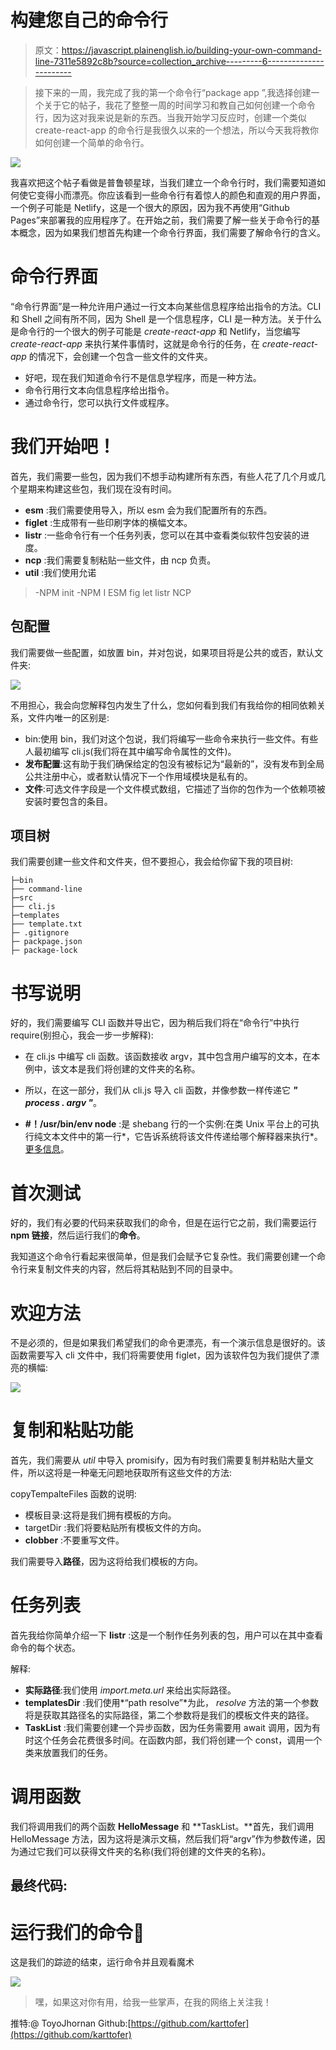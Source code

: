# 构建您自己的命令行

> 原文：<https://javascript.plainenglish.io/building-your-own-command-line-7311e5892c8b?source=collection_archive---------6----------------------->

> 接下来的一周，我完成了我的第一个命令行“package app ”,我选择创建一个关于它的帖子，我花了整整一周的时间学习和教自己如何创建一个命令行，因为这对我来说是新的东西。当我开始学习反应时，创建一个类似 create-react-app 的命令行是我很久以来的一个想法，所以今天我将教你如何创建一个简单的命令行。

![](img/71bc3af18911c94154fde17688e94018.png)

我喜欢把这个帖子看做是普鲁顿星球，当我们建立一个命令行时，我们需要知道如何使它变得小而漂亮。你应该看到一些命令行有着惊人的颜色和直观的用户界面，一个例子可能是 Netlify，这是一个很大的原因，因为我不再使用“Github Pages”来部署我的应用程序了。在开始之前，我们需要了解一些关于命令行的基本概念，因为如果我们想首先构建一个命令行界面，我们需要了解命令行的含义。

# 命令行界面

“命令行界面”是一种允许用户通过一行文本向某些信息程序给出指令的方法。CLI 和 Shell 之间有所不同，因为 Shell 是一个信息程序，CLI 是一种方法。关于什么是命令行的一个很大的例子可能是 *create-react-app* 和 Netlify，当您编写 *create-react-app* 来执行某件事情时，这就是命令行的任务，在 *create-react-app* 的情况下，会创建一个包含一些文件的文件夹。

*   好吧，现在我们知道命令行不是信息学程序，而是一种方法。
*   命令行用行文本向信息程序给出指令。
*   通过命令行，您可以执行文件或程序。

# 我们开始吧！

首先，我们需要一些包，因为我们不想手动构建所有东西，有些人花了几个月或几个星期来构建这些包，我们现在没有时间。

*   **esm** :我们需要使用导入，所以 esm 会为我们配置所有的东西。
*   **figlet** :生成带有一些印刷字体的横幅文本。
*   **listr** :一些命令行有一个任务列表，您可以在其中查看类似软件包安装的进度。
*   **ncp** :我们需要复制粘贴一些文件，由 ncp 负责。
*   **util** :我们使用允诺

> -NPM init
> -NPM I ESM fig let listr NCP

## 包配置

我们需要做一些配置，如放置 bin，并对包说，如果项目将是公共的或否，默认文件夹:

![](img/942fa51628443019c157532856ad2ed0.png)

不用担心，我会向您解释包内发生了什么，您如何看到我们有我给你的相同依赖关系，文件内唯一的区别是:

*   bin:使用 bin，我们对这个包说，我们将编写一些命令来执行一些文件。有些人最初编写 cli.js(我们将在其中编写命令属性的文件)。
*   **发布配置**:这有助于我们确保给定的包没有被标记为“最新的”，没有发布到全局公共注册中心，或者默认情况下一个作用域模块是私有的。
*   **文件**:可选文件字段是一个文件模式数组，它描述了当你的包作为一个依赖项被安装时要包含的条目。

## 项目树

我们需要创建一些文件和文件夹，但不要担心，我会给你留下我的项目树:

```
├─bin
├── command-line
├─src
├── cli.js
├─templates
├── template.txt
├─ .gitignore
├─ packpage.json 
├─ package-lock
```

# 书写说明

好的，我们需要编写 CLI 函数并导出它，因为稍后我们将在“命令行”中执行 require(别担心，我会一步一步解释):

*   在 cli.js 中编写 cli 函数。该函数接收 argv，其中包含用户编写的文本，在本例中，该文本是我们将创建的文件夹的名称。

*   所以，在这一部分，我们从 cli.js 导入 cli 函数，并像参数一样传递它
    ***" process . argv "***。
*   **#！/usr/bin/env node** :是 shebang 行的一个实例:在类 Unix 平台上的可执行纯文本文件中的第一行*，它告诉系统将该文件传递给哪个解释器来执行*。[更多信息](https://stackoverflow.com/questions/33509816/what-exactly-does-usr-bin-env-node-do-at-the-beginning-of-node-files)。

# 首次测试

好的，我们有必要的代码来获取我们的命令，但是在运行它之前，我们需要运行 **npm 链接**，然后运行我们的**命令**。

我知道这个命令行看起来很简单，但是我们会赋予它复杂性。我们需要创建一个命令行来复制文件夹的内容，然后将其粘贴到不同的目录中。

# 欢迎方法

不是必须的，但是如果我们希望我们的命令更漂亮，有一个演示信息是很好的。该函数需要写入 cli 文件中，我们将需要使用 figlet，因为该软件包为我们提供了漂亮的横幅:

![](img/84c18e1cbe2d7acc6c0210a61fb28bfc.png)

# 复制和粘贴功能

首先，我们需要从 *util* 中导入 promisify，因为有时我们需要复制并粘贴大量文件，所以这将是一种毫无问题地获取所有这些文件的方法:

copyTempalteFiles 函数的说明:

*   模板目录:这将是我们拥有模板的方向。
*   targetDir :我们将要粘贴所有模板文件的方向。
*   **clobber** :不要重写文件。

我们需要导入**路径**，因为这将给我们模板的方向。

# 任务列表

首先我给你简单介绍一下 **listr** :这是一个制作任务列表的包，用户可以在其中查看命令的每个状态。

解释:

*   **实际路径**:我们使用 *import.meta.url* 来给出实际路径。
*   **templatesDir** :我们使用*“path resolve”*为此， *resolve* 方法的第一个参数将是获取其路径名的实际路径，第二个参数将是我们的模板文件夹的路径。
*   **TaskList** :我们需要创建一个异步函数，因为任务需要用 await 调用，因为有时这个任务会花费很多时间。在函数内部，我们将创建一个 const，调用一个类来放置我们的任务。

# 调用函数

我们将调用我们的两个函数 **HelloMessage** 和 **TaskList。**首先，我们调用 HelloMessage 方法，因为这将是演示文稿，然后我们将“argv”作为参数传递，因为通过它我们可以获得文件夹的名称(我们将创建的文件夹的名称)。

## 最终代码:

# 运行我们的命令🎊

这是我们的踪迹的结束，运行命令并且观看魔术

![](img/df47211a1b99613c0a8f73fdedc9799e.png)

> 嘿，如果这对你有用，给我一些掌声，在我的网络上关注我！

推特:@ ToyoJhornan
Github:[https://github.com/karttofer](https://github.com/karttofer)